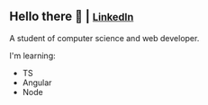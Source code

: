 ## Hello there 👊 | <small>[LinkedIn](https://www.linkedin.com/in/pedro-mesquita-maia-5381a320a/)</small>

A student of computer science and web developer.

I'm learning:
- TS
- Angular
- Node
